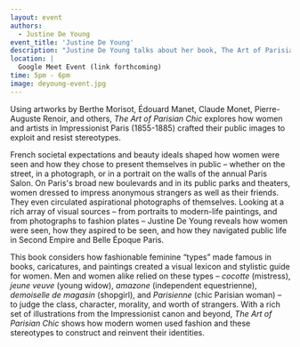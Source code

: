 ```yaml
---
layout: event
authors:
  - Justine De Young
event_title: 'Justine De Young'
description: "Justine De Young talks about her book, The Art of Parisian Chic: Modern Women and Modern Artists in Impressionist Paris."
location: |
  Google Meet Event (link forthcoming)
time: 5pm - 6pm
image: deyoung-event.jpg
---
```

Using artworks by Berthe Morisot, Édouard Manet, Claude Monet, Pierre-Auguste Renoir, and others, *The Art of Parisian Chic* explores how women and artists in Impressionist Paris (1855-1885) crafted their public images to exploit and resist stereotypes.

French societal expectations and beauty ideals shaped how women were seen and how they chose to present themselves in public – whether on the street, in a photograph, or in a portrait on the walls of the annual Paris Salon. On Paris's broad new boulevards and in its public parks and theaters, women dressed to impress anonymous strangers as well as their friends. They even circulated aspirational photographs of themselves. Looking at a rich array of visual sources – from portraits to modern-life paintings, and from photographs to fashion plates – Justine De Young reveals how women were seen, how they aspired to be seen, and how they navigated public life in Second Empire and Belle Époque Paris. 

This book considers how fashionable feminine “types” made famous in books, caricatures, and paintings created a visual lexicon and stylistic guide for women. Men and women alike relied on these types – *cocotte* (mistress), *jeune veuve* (young widow), *amazone* (independent equestrienne), *demoiselle de magasin* (shopgirl), and *Parisienne* (chic Parisian woman) – to judge the class, character, morality, and worth of strangers. With a rich set of illustrations from the Impressionist canon and beyond, *The Art of Parisian Chic* shows how modern women used fashion and these stereotypes to construct and reinvent their identities.
